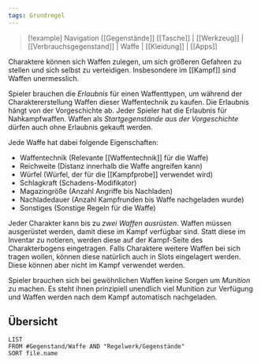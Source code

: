 ```yaml
---
tags: Grundregel
---
```

> [!example] Navigation 
>  [[Gegenstände]]
>  [[Tasche]] | [[Werkzeug]] | [[Verbrauchsgegenstand]] | Waffe | [[Kleidung]] | [[Apps]]

Charaktere können sich Waffen zulegen, um sich größeren Gefahren zu stellen und sich selbst zu verteidigen. Insbesondere im [[Kampf]] sind Waffen unermesslich. 

Spieler brauchen die *Erlaubnis* für einen Waffenttypen, um während der Charaktererstellung Waffen dieser Waffentechnik zu kaufen. Die Erlaubnis hängt von der Vorgeschichte ab. Jeder Spieler hat die Erlaubnis für Nahkampfwaffen. Waffen als *Startgegenstände aus der Vorgeschichte* dürfen auch ohne Erlaubnis gekauft werden.

Jede Waffe hat dabei folgende Eigenschaften:

- Waffentechnik (Relevante [[Waffentechnik]] für die Waffe)
- Reichweite (Distanz innerhalb die Waffe angreifen kann)
- Würfel (Würfel, der für die [[Kampfprobe]] verwendet wird)
- Schlagkraft (Schadens-Modifikator)
- Magazingröße (Anzahl Angriffe bis Nachladen)
- Nachladedauer (Anzahl Kampfrunden bis Waffe nachgeladen wurde)
- Sonstiges (Sonstige Regeln für die Waffe)

Jeder Charakter kann bis zu *zwei Waffen ausrüsten*. Waffen müssen ausgerüstet werden, damit diese im Kampf verfügbar sind. Statt diese im Inventar zu notieren, werden diese auf der Kampf-Seite des Charakterbogens eingetragen. Falls Charaktere weitere Waffen bei sich tragen wollen, können diese natürlich auch in Slots eingelagert werden. Diese können aber nicht im Kampf verwendet werden.

Spieler brauchen sich bei gewöhnlichen Waffen keine Sorgen um *Munition* zu machen. Es steht ihnen prinzipiell unendlich viel Munition zur Verfügung und Waffen werden nach dem Kampf automatisch nachgeladen. 


## Übersicht
```dataview
LIST
FROM #Gegenstand/Waffe AND "Regelwerk/Gegenstände"
SORT file.name
```